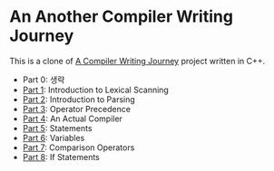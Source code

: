 # An Another Compiler Writing Journey

This is a clone of [A Compiler Writing Journey](https://github.com/DoctorWkt/acwj) project written in C++.

- Part 0: 생략
- [Part 1](01_Scanner/Readme.md): Introduction to Lexical Scanning
- [Part 2](02_Parser/Readme.md): Introduction to Parsing
- [Part 3](03_Precedence/Readme.md): Operator Precedence
- [Part 4](04_Assembly/Readme.md): An Actual Compiler
- [Part 5](05_Statements/Readme.md): Statements
- [Part 6](06_Variables/Readme.md): Variables
- [Part 7](07_Comparisons/Readme.md): Comparison Operators
- [Part 8](08_If_Statements/Readme.md): If Statements
